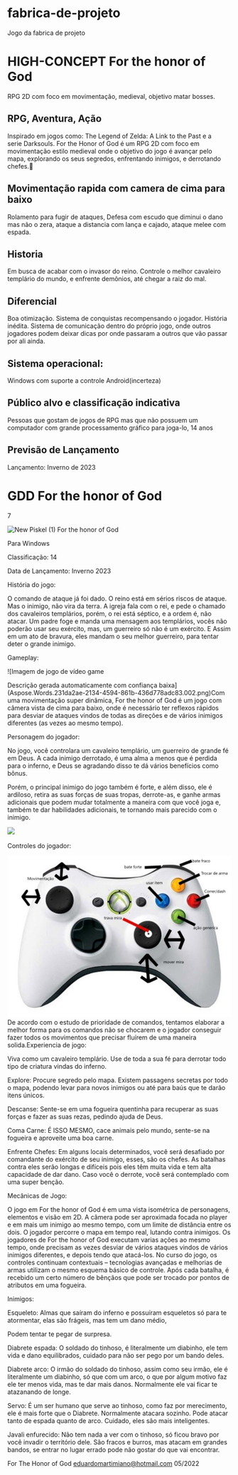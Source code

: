 # fabrica-de-projeto
 Jogo da fabrica de projeto

# HIGH-CONCEPT  For the honor of God

RPG 2D com foco em movimentação, medieval, objetivo matar bosses.



## RPG, Aventura, Ação

Inspirado em jogos como: The Legend of Zelda: A Link to the Past e a serie Darksouls. For the Honor of God é um RPG 2D com foco em movimentação estilo medieval onde o objetivo do jogo é avançar pelo mapa, explorando os seus segredos, enfrentando inimigos, e derrotando chefes.


## Movimentação rapida com camera de cima para baixo
Rolamento para fugir de ataques,
Defesa com escudo que diminui o dano mas não o zera,
ataque a distancia com lança e cajado,
ataque melee com espada.


## Historia

Em busca de acabar com o invasor do reino. Controle o melhor cavaleiro templário do mundo, e enfrente demônios, até chegar a raiz do mal. 

## Diferencial

Boa otimização.
Sistema de conquistas recompensando o jogador.
História inédita.
Sistema de comunicação dentro do próprio jogo, onde outros jogadores podem deixar dicas por onde passaram a outros que vão passar por ali ainda.

##  Sistema operacional:

Windows com suporte a controle
Android(incerteza)

##  Público alvo e classificação indicativa
Pessoas que gostam de jogos de RPG mas que não possuem um computador com grande processamento gráfico para joga-lo, 14 anos

## Previsão de Lançamento
Lançamento: Inverno de 2023



# GDD For the honor of God
7

![](Aspose.Words.231da2ae-2134-4594-861b-436d778adc83.001.png "New Piskel (1)")
For the honor of God

Para Windows 

Classificação: 14

Data de Lançamento: Inverno 2023



História do jogo:

O comando de ataque já foi dado. O reino está em sérios riscos de ataque. Mas o inimigo, não vira da terra. A igreja fala com o rei, e pede o chamado dos cavaleiros templários, porém, o rei está séptico, e a ordem é, não atacar. Um padre foge e manda uma mensagem aos templários, vocês não poderão usar seu exército, mas, um guerreiro só não é um exército. E Assim em um ato de bravura, eles mandam o seu melhor guerreiro, para tentar deter o grande inimigo.

Gameplay:

![Imagem de jogo de vídeo game

Descrição gerada automaticamente com confiança baixa](Aspose.Words.231da2ae-2134-4594-861b-436d778adc83.002.png)Com uma movimentação super dinâmica, For the honor of God é um jogo com câmera vista de cima para baixo, onde é necessário ter reflexos rápidos para desviar de ataques vindos de todas as direções e de vários inimigos diferentes (as vezes ao mesmo tempo).



Personagem do jogador:

No jogo, você controlara um cavaleiro templário, um guerreiro de grande fé em Deus. A cada inimigo derrotado, é uma alma a menos que é perdida para o inferno, e Deus se agradando disso te dá vários benefícios como bônus.

Porém, o principal inimigo do jogo também é forte, e além disso, ele é ardiloso, retira as suas forças de suas tropas, derrote-as, e ganhe armas adicionais que podem mudar totalmente a maneira com que você joga e, também te dar habilidades adicionais, te tornando mais parecido com o inimigo. 

![](Aspose.Words.231da2ae-2134-4594-861b-436d778adc83.003.png)









Controles do jogador:

![](Aspose.Words.231da2ae-2134-4594-861b-436d778adc83.004.jpeg)De acordo com o estudo de prioridade de comandos, tentamos elaborar a melhor forma para os comandos não se chocarem e o jogador conseguir fazer todos os movimentos que precisar fluírem de uma maneira solida.Experiencia de jogo:

Viva como um cavaleiro templário. Use de toda a sua fé para derrotar todo tipo de criatura vindas do inferno.

Explore: Procure segredo pelo mapa. Existem passagens secretas por todo o mapa, podendo levar para novos inimigos ou até para baús que te darão itens únicos.

Descanse: Sente-se em uma fogueira quentinha para recuperar as suas forças e fazer as suas rezas, pedindo ajuda de Deus.

Coma Carne: É ISSO MESMO, cace animais pelo mundo, sente-se na fogueira e aproveite uma boa carne.

Enfrente Chefes: Em alguns locais determinados, você será desafiado por comandante do exército de seu inimigo, esses, são os chefes. As batalhas contra eles serão longas e difíceis pois eles têm muita vida e tem alta capacidade de dar dano. Caso você o derrote, você será contemplado com uma super benção.



Mecânicas de Jogo:

O jogo em For the honor of God é em uma vista isométrica de personagens, elementos e visão em 2D. A câmera pode ser aproximada focada no player e em mais um inimigo ao mesmo tempo, com um limite de distância entre os dois. O jogador percorre o mapa em tempo real, lutando contra inimigos. Os jogadores de For the honor of God executam varias ações ao mesmo tempo, onde precisam as vezes desviar de vários ataques vindos de vários inimigos diferentes, e depois tendo que atacá-los. No curso do jogo, os controles continuam contextuais – tecnologias avançadas e melhorias de armas utilizam o mesmo esquema básico de controle. Após cada batalha, é recebido um certo número de bênçãos que pode ser trocado por pontos de atributos em uma fogueira.



Inimigos:

Esqueleto: Almas que saíram do inferno e possuíram esqueletos só para te atormentar, elas são frágeis, mas tem um dano médio,

Podem tentar te pegar de surpresa.

Diabrete espada: O soldado do tinhoso, é literalmente um diabinho, ele tem vida e dano equilibrados, cuidado para não ser pego por um bando deles.

Diabrete arco: O irmão do soldado do tinhoso, assim como seu irmão, ele é literalmente um diabinho, só que com um arco, o que por algum motivo faz ele ter menos vida, mas te dar mais danos. Normalmente ele vai ficar te atazanando de longe.

Servo: É um ser humano que serve ao tinhoso, como faz por merecimento, ele é mais forte que o Diabrete. Normalmente atacara sozinho. Pode atacar tanto de espada quanto de arco. Cuidado, eles são mais inteligentes.

Javali enfurecido: Não tem nada a ver com o tinhoso, só ficou bravo por você invadir o território dele. São fracos e burros, mas atacam em grandes bandos, se entrar no lugar errado pode não gostar do que vai encontrar.


For The Honor of God                       <eduardomartimiano@hotmail.com>                                       05/2022

